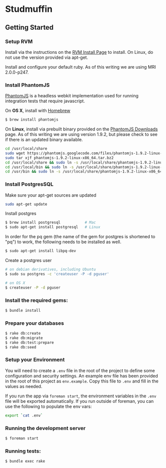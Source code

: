 Studmuffin
==========

Getting Started
---------------

### Setup RVM

Install via the instructions on the [RVM Install Page][] to install. On Linux, do
not use the version provided via apt-get.

Install and configure your default ruby. As of this writing we are using
MRI 2.0.0-p247.

[RVM Install Page]: http://rvm.io/rvm/install

### Install PhantomJS

[PhantomJS][] is a headless webkit implementation used for running integration
tests that require javascript.

On **OS X**, install with [Homebrew][]

``` sh
$ brew install phantomjs
```

On **Linux**, install via prebuilt binary provided on the [PhantomJS Downloads][]
page. As of this writing we are using version 1.9.2, but please check to see
if there is an updated binary available.

``` sh
cd /usr/local/share
sudo wget https://phantomjs.googlecode.com/files/phantomjs-1.9.2-linux-x86_64.tar.bz2
sudo tar xjf phantomjs-1.9.2-linux-x86_64.tar.bz2
cd /usr/local/share && sudo ln -s /usr/local/share/phantomjs-1.9.2-linux-x86_64/bin/phantomjs
cd /usr/local/bin && sudo ln -s /usr/local/share/phantomjs-1.9.2-linux-x86_64/bin/phantomjs
cd /usr/bin && sudo ln -s /usr/local/share/phantomjs-1.9.2-linux-x86_64/bin/phantomjs
```

[PhantomJS]: http://phantomjs.org/
[Homebrew]: http://brew.sh/
[PhantomJS Downloads]: http://phantomjs.org/download.html

### Install PostgresSQL
Make sure your apt-get sources are updated

``` sh
sudo apt-get update
```

Install postgres

``` sh
$ brew install postgresql           # Mac
$ sudo apt-get install postgresql   # Linux
```

In order for the pq gem (the name of the gem for postgres is shortened to "pq") to work, the following needs to be installed as well.

``` sh
$ sudo apt-get install libpq-dev
```

Create a postgres user

``` sh
# on debian derivatives, including Ubuntu
$ sudo su postgres -c 'createuser -P -d pguser'

# on OS X
$ createuser -P -d pguser
```

### Install the required gems:

``` sh
$ bundle install
```

### Prepare your databases

``` sh
$ rake db:create
$ rake db:migrate
$ rake db:test:prepare
$ rake db:seed
```

### Setup your Environment

You will need to create a `.env` file in the root of the project to define
some configuration and security settings. An example env file has been
provided in the root of this project as `env.example`. Copy this file to
`.env` and fill in the values as needed.

If you run the app via `foreman start`, the environment variables in the
`.env` file will be exported automatically. If you run outside of foreman,
you can use the following to populate the env vars:

``` sh
export `cat .env`
```

### Running the development server

``` sh
$ foreman start
```

### Running tests:

```sh
$ bundle exec rake
```

